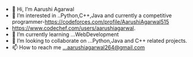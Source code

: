 - 👋 Hi, I’m Aarushi Agarwal
- 👀 I’m interested in ..Python,C++,Java and currently a competitive programmer-https://codeforces.com/profile/AarushiAgarwal515                          
- https://www.codechef.com/users/aarushiagarwal.
- 🌱 I’m currently learning ...WebDevelopment
- 💞️ I’m looking to collaborate on ...Python,Java and C++ related projects.
- 📫 How to reach me ...aarushiagarwal264@gmail.com

<!---
aarushiagarwal131/aarushiagarwal131 is a ✨ special ✨ repository because its `README.md` (this file) appears on your GitHub profile.
You can click the Preview link to take a look at your changes.
--->

